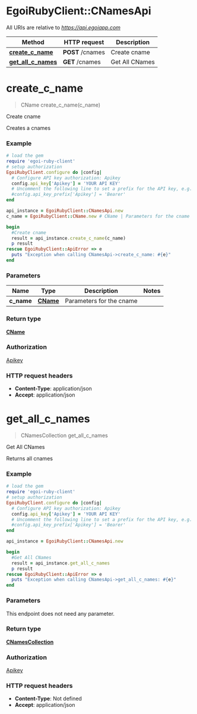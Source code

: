 # EgoiRubyClient::CNamesApi

All URIs are relative to *https://api.egoiapp.com*

Method | HTTP request | Description
------------- | ------------- | -------------
[**create_c_name**](CNamesApi.md#create_c_name) | **POST** /cnames | Create cname
[**get_all_c_names**](CNamesApi.md#get_all_c_names) | **GET** /cnames | Get All CNames


# **create_c_name**
> CName create_c_name(c_name)

Create cname

Creates a cnames

### Example
```ruby
# load the gem
require 'egoi-ruby-client'
# setup authorization
EgoiRubyClient.configure do |config|
  # Configure API key authorization: Apikey
  config.api_key['Apikey'] = 'YOUR API KEY'
  # Uncomment the following line to set a prefix for the API key, e.g. 'Bearer' (defaults to nil)
  #config.api_key_prefix['Apikey'] = 'Bearer'
end

api_instance = EgoiRubyClient::CNamesApi.new
c_name = EgoiRubyClient::CName.new # CName | Parameters for the cname

begin
  #Create cname
  result = api_instance.create_c_name(c_name)
  p result
rescue EgoiRubyClient::ApiError => e
  puts "Exception when calling CNamesApi->create_c_name: #{e}"
end
```

### Parameters

Name | Type | Description  | Notes
------------- | ------------- | ------------- | -------------
 **c_name** | [**CName**](CName.md)| Parameters for the cname | 

### Return type

[**CName**](CName.md)

### Authorization

[Apikey](../README.md#Apikey)

### HTTP request headers

 - **Content-Type**: application/json
 - **Accept**: application/json



# **get_all_c_names**
> CNamesCollection get_all_c_names

Get All CNames

Returns all cnames

### Example
```ruby
# load the gem
require 'egoi-ruby-client'
# setup authorization
EgoiRubyClient.configure do |config|
  # Configure API key authorization: Apikey
  config.api_key['Apikey'] = 'YOUR API KEY'
  # Uncomment the following line to set a prefix for the API key, e.g. 'Bearer' (defaults to nil)
  #config.api_key_prefix['Apikey'] = 'Bearer'
end

api_instance = EgoiRubyClient::CNamesApi.new

begin
  #Get All CNames
  result = api_instance.get_all_c_names
  p result
rescue EgoiRubyClient::ApiError => e
  puts "Exception when calling CNamesApi->get_all_c_names: #{e}"
end
```

### Parameters
This endpoint does not need any parameter.

### Return type

[**CNamesCollection**](CNamesCollection.md)

### Authorization

[Apikey](../README.md#Apikey)

### HTTP request headers

 - **Content-Type**: Not defined
 - **Accept**: application/json



